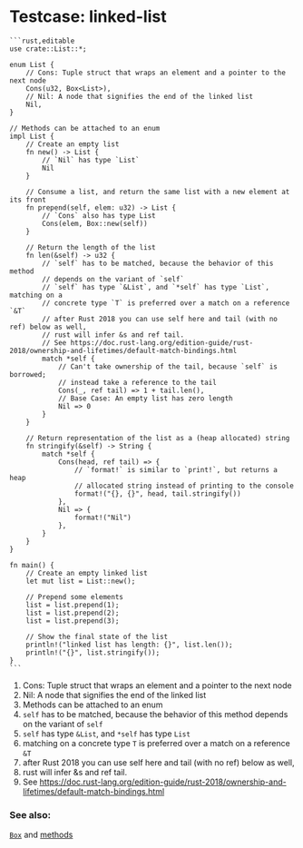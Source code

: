 # Testcase: linked-list

~~~admonish tip title="A common way to implement a linked-list is via *enums*:" collapsible=true
```rust,editable
use crate::List::*;

enum List {
    // Cons: Tuple struct that wraps an element and a pointer to the next node
    Cons(u32, Box<List>),
    // Nil: A node that signifies the end of the linked list
    Nil,
}

// Methods can be attached to an enum
impl List {
    // Create an empty list
    fn new() -> List {
        // `Nil` has type `List`
        Nil
    }

    // Consume a list, and return the same list with a new element at its front
    fn prepend(self, elem: u32) -> List {
        // `Cons` also has type List
        Cons(elem, Box::new(self))
    }

    // Return the length of the list
    fn len(&self) -> u32 {
        // `self` has to be matched, because the behavior of this method
        // depends on the variant of `self`
        // `self` has type `&List`, and `*self` has type `List`, matching on a
        // concrete type `T` is preferred over a match on a reference `&T`
        // after Rust 2018 you can use self here and tail (with no ref) below as well,
        // rust will infer &s and ref tail. 
        // See https://doc.rust-lang.org/edition-guide/rust-2018/ownership-and-lifetimes/default-match-bindings.html
        match *self {
            // Can't take ownership of the tail, because `self` is borrowed;
            // instead take a reference to the tail
            Cons(_, ref tail) => 1 + tail.len(),
            // Base Case: An empty list has zero length
            Nil => 0
        }
    }

    // Return representation of the list as a (heap allocated) string
    fn stringify(&self) -> String {
        match *self {
            Cons(head, ref tail) => {
                // `format!` is similar to `print!`, but returns a heap
                // allocated string instead of printing to the console
                format!("{}, {}", head, tail.stringify())
            },
            Nil => {
                format!("Nil")
            },
        }
    }
}

fn main() {
    // Create an empty linked list
    let mut list = List::new();

    // Prepend some elements
    list = list.prepend(1);
    list = list.prepend(2);
    list = list.prepend(3);

    // Show the final state of the list
    println!("linked list has length: {}", list.len());
    println!("{}", list.stringify());
}
```
~~~

1. Cons: Tuple struct that wraps an element and a pointer to the next node
2. Nil: A node that signifies the end of the linked list
3. Methods can be attached to an enum
4. `self` has to be matched, because the behavior of this method depends on the variant of `self`
5. `self` has type `&List`, and `*self` has type `List`
6. matching on a concrete type `T` is preferred over a match on a reference `&T`
7. after Rust 2018 you can use self here and tail (with no ref) below as well,
8. rust will infer &s and ref tail.
9. See https://doc.rust-lang.org/edition-guide/rust-2018/ownership-and-lifetimes/default-match-bindings.html

### See also:

[`Box`][box] and [methods][methods]

[box]: ../../std/box.md

[methods]: ../../fn/methods.md
